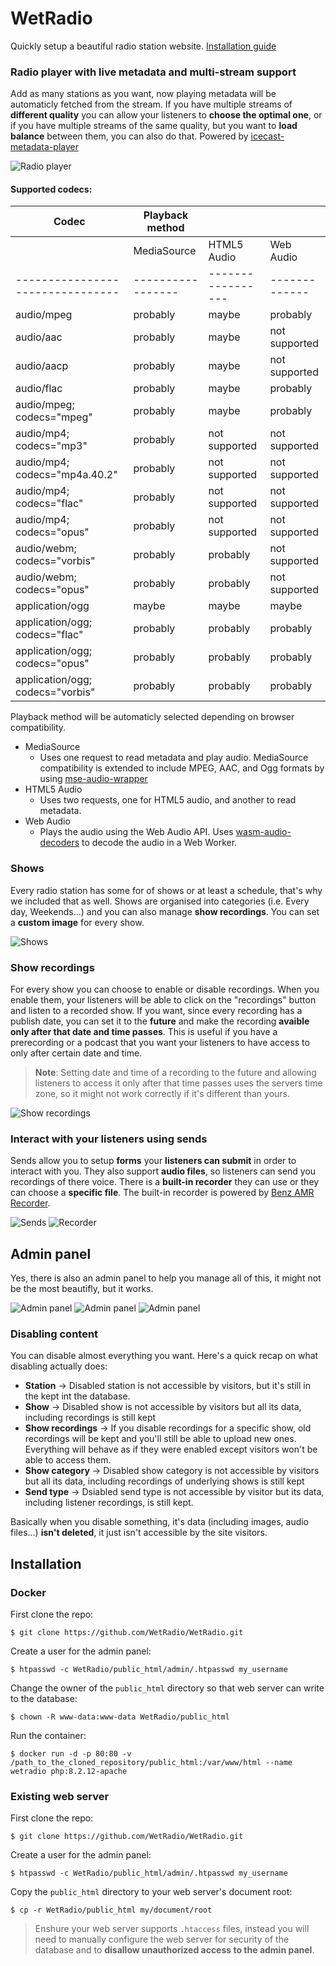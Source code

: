# WetRadio

Quickly setup a beautiful radio station website. [Installation guide](#installation)

### Radio player with live metadata and multi-stream support

Add as many stations as you want, now playing metadata will be automaticly fetched from the stream. If you have multiple streams of **different quality** you can allow your listeners to **choose the optimal one**, or if you have multiple streams of the same quality, but you want to **load balance** between them, you can also do that.
Powered by [icecast-metadata-player](https://github.com/eshaz/icecast-metadata-js/tree/master/src/icecast-metadata-player#readme)

![Radio player](img/1.png)

#### Supported codecs:
| Codec                            | Playback method   |                   |               |
| -------------------------------- | ----------------- | ----------------- | ------------- |
|                                  | MediaSource       | HTML5 Audio       | Web Audio     |
| -------------------------------- | ----------------- | ----------------- | ------------- |
| audio/mpeg                       | probably          | maybe             | probably      |
| audio/aac                        | probably          | maybe             | not supported |
| audio/aacp                       | probably          | maybe             | not supported |
| audio/flac                       | probably          | maybe             | probably      |
| audio/mpeg; codecs="mpeg"        | probably          | maybe             | probably      |
| audio/mp4; codecs="mp3"          | probably          | not supported     | not supported |
| audio/mp4; codecs="mp4a.40.2"    | probably          | not supported     | not supported |
| audio/mp4; codecs="flac"         | probably          | not supported     | not supported |
| audio/mp4; codecs="opus"         | probably          | not supported     | not supported |
| audio/webm; codecs="vorbis"      | probably          | probably          | not supported |
| audio/webm; codecs="opus"        | probably          | probably          | not supported |
| application/ogg                  | maybe             | maybe             | maybe         |
| application/ogg; codecs="flac"   | probably          | probably          | probably      |
| application/ogg; codecs="opus"   | probably          | probably          | probably      |
| application/ogg; codecs="vorbis" | probably          | probably          | probably      |

Playback method will be automaticly selected depending on browser compatibility.
- MediaSource
  - Uses one request to read metadata and play audio. MediaSource compatibility is extended to include MPEG, AAC, and Ogg formats by using [mse-audio-wrapper](https://github.com/eshaz/mse-audio-wrapper) 
- HTML5 Audio
  - Uses two requests, one for HTML5 audio, and another to read metadata.
- Web Audio
  - Plays the audio using the Web Audio API. Uses [wasm-audio-decoders](https://github.com/eshaz/wasm-audio-decoders) to decode the audio in a Web Worker.


### Shows

Every radio station has some for of shows or at least a schedule, that's why we included that as well. Shows are organised into categories (i.e. Every day, Weekends...) and you can also manage **show recordings**. You can set a **custom image** for every show.

![Shows](img/4.png)

### Show recordings

For every show you can choose to enable or disable recordings. When you enable them, your listeners will be able to click on the "recordings" button and listen to a recorded show. If you want, since every recording has a publish date, you can set it to the **future** and make the recording **avaible only after that date and time passes**. This is useful if you have a prerecording or a podcast that you want your listeners to have access to only after certain date and time.

> **Note**: Setting date and time of a recording to the future and allowing listeners to access it only after that time passes uses the servers time zone, so it might not work correctly if it's different than yours.

![Show recordings](img/5.png)

### Interact with your listeners using sends

Sends allow you to setup **forms** your **listeners can submit** in order to interact with you. They also support **audio files**, so listeners can send you recordings of there voice. There is a **built-in recorder** they can use or they can choose a **specific file**. The built-in recorder is powered by [Benz AMR Recorder](https://github.com/BenzLeung/benz-amr-recorder/blob/master/README-EN.md).

![Sends](img/2.png) ![Recorder](img/3.png)

## Admin panel

Yes, there is also an admin panel to help you manage all of this, it might not be the most beautifly, but it works.

![Admin panel](img/6.png)
![Admin panel](img/7.png)
![Admin panel](img/8.png)


### Disabling content

You can disable almost everything you want. Here's a quick recap on what disabling actually does:
- **Station** -> Disabled station is not accessible by visitors, but it's still in the kept int the database.
- **Show** -> Disabled show is not accessible by visitors but all its data, including recordings is still kept
- **Show recordings** -> If you disable recordings for a specific show, old recordings will be kept and you'll still be able to upload new ones. Everything will behave as if they were enabled except visitors won't be able to access them.
- **Show category** -> Disabled show category is not accessible by visitors but all its data, including recordings of underlying shows is still kept
- **Send type** -> Dsiabled send type is not accessible by visitor but its data, including listener recordings, is still kept.

Basically when you disable something, it's data (including images, audio files...) **isn't deleted**, it just isn't accessible by the site visitors.

## Installation

### Docker

First clone the repo:
```shell
$ git clone https://github.com/WetRadio/WetRadio.git
```

Create a user for the admin panel:
```shell
$ htpasswd -c WetRadio/public_html/admin/.htpasswd my_username
```

Change the owner of the `public_html` directory so that web server can write to the database:
```shell
$ chown -R www-data:www-data WetRadio/public_html
```

Run the container:
```docker
$ docker run -d -p 80:80 -v /path_to_the_cloned_repository/public_html:/var/www/html --name wetradio php:8.2.12-apache
```

### Existing web server

First clone the repo:
```shell
$ git clone https://github.com/WetRadio/WetRadio.git
```

Create a user for the admin panel:
```shell
$ htpasswd -c WetRadio/public_html/admin/.htpasswd my_username
```

Copy the `public_html` directory to your web server's document root:
```shell
$ cp -r WetRadio/public_html my/document/root
```

> Enshure your web server supports `.htaccess` files, instead you will need to manually configure the web server for security of the database and to **disallow unauthorized access to the admin panel**.
